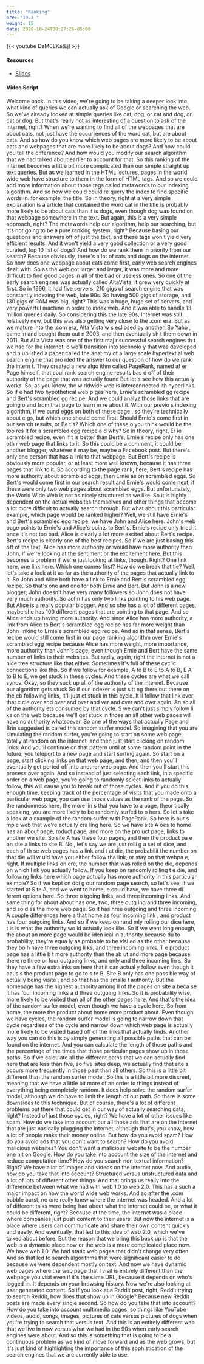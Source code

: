 ```yaml
---
title: "Ranking"
pre: "19.3 "
weight: 15
date: 2020-10-24T00:27:26-05:00
---
```


{{< youtube DsM0EKatEjI >}}
<!-- ALj1fVauC6g -->

#### Resources
* [Slides](/1-cc110/19-search-info/slides/19-InfoRetrieval.pdf)

#### Video Script

Welcome back. In this video, we're going to be taking a deeper look into what kind of queries we can actually ask of Google or searching the web. So we've already looked at simple queries like cat, dog, or cat and dog, or cat or dog. But that's really not as interesting of a question to ask of the internet, right? When we're wanting to find all of the webpages that are about cats, not just have the occurrences of the word cat, but are about cats. And so how do you know which web pages are more likely to be about cats and webpages that are more likely to be about dogs? And how could you tell the difference? And how would you modify our search algorithm that we had talked about earlier to account for that. So this ranking of the internet becomes a little bit more complicated than our simple straight up text queries. But as we learned in the HTML lectures, pages in the world wide web have structure to them in the form of HTML tags. And so we could add more information about those tags called metawords to our indexing algorithm. And so now we could could re query the index to find specific words in. for example, the title. So in theory, right at a very simple explanation is a article that contained the word cat in the title is probably more likely to be about cats than it is dogs, even though dog was found on that webpage somewhere in the text. But again, this is a very simple approach, right? The metawords help our algorithm, help our searching, but it's not going to be a pure ranking system, right? Because basing our questions and answers off of just the text, and these tags won't yield very efficient results. And it won't yield a very good collection or a very good curated, top 10 list of dogs? And how do we rank them in priority from our search? Because obviously, there's a lot of cats and dogs on the internet. So how does one webpage about cats come first, early web search engines dealt with. So as the web got larger and larger, it was more and more difficult to find good pages in all of the bad or useless ones. So one of the early search engines was actually called AltaVista, it grew very quickly at first. So in 1996, it had five servers, 210 gigs of search engine that was constantly indexing the web, late 90s. So having 500 gigs of storage, and 130 gigs of RAM was big, right? This was a huge, huge set of servers, and very powerful machine in order to index web. And it was able to handle 13 million queries daily. So considering this the late 90s, Internet was still relatively new, but this was also getting very close to the .com era. But as we mature  into the .com era, Alta Vista w s eclipsed by another. So Yaho , came in and bought them out n 2003, and then eventually sh t them down in 2011. But Al a Vista was one of the first maj r successful search engines th t we had for the internet. o we'll transition into technolo y that was developed and n ublished a paper called the anat my of a large scale hypertext al web search engine that pro ided the answer to our question of how do we rank the intern t. They created a new algo ithm called PageRank, named af er Page himself, that coul  rank search engine results bas d off of their authority of the page that was actually found  But let's see how this actua ly works. So, as you know, the w rldwide web is interconnected ith hyperlinks. So if e had two hypothetical web p ges here, Ernie's scrambled gg recipe and Bert's scrambled gg recipe. And we could analyz  those links that are going o and from that page to learn m re about it. With our previo s indexing algorithm, if we ound eggs on both of these page , so they're technically about e gs, but which one should come first. Should Ernie's come first in our search results, or Be t's? Which one of these o you think would be the top res lt for a scrambled egg recipe a d why? So in theory, right, Er ie scrambled recipe, even if t is better than Bert's, Ernie s recipe only has one oth r web page that links to it. So this could be a comment, it could be another blogger, whatever it may be, maybe a Facebook post. But there's only one person that has a link to that webpage. But Bert's recipe is obviously more popular, or at least more well known, because it has three pages that link to it. So according to the page rank, here, Bert's recipe has more authority about scrambled eggs, then Ernie as on scrambled eggs. So Bert's would come first in our search result and Ernie's would come next, if these were only two web pages about scrambled eggs. But unfortunately, the World Wide Web is not as nicely structured as we like. So it is highly dependent on the actual websites themselves and other things that become a lot more difficult to actually search through. But what about this particular example, which page would be ranked higher? Well, we still have Ernie's and Bert's scrambled egg recipe, we have John and Alice here. John's web page points to Ernie's and Alice's points to Bert's. Ernie's recipe only tried it once it's not too bad. Alice is clearly a lot more excited about Bert's recipe. Bert's recipe is clearly one of the best recipes. So if we are just basing this off of the text, Alice has more authority or would have more authority than John, if we're looking at the sentiment or the excitement here. But this becomes a problem if we're just looking at links, though. Right? One link here, one link here. Which one comes first? How do we break that tie? Well, let's take a look at it as far as the authority of the pages that actually link to it. So John and Alice both have a link to Ernie and Bert's scrambled egg recipe. So that's one and one for both Ernie and Bert. But John is a new blogger; John doesn't have very many followers so John does not have very much authority. So John has only two links pointing to his web page. But Alice is a really popular blogger. And so she has a lot of different pages, maybe she has 100 different pages that are pointing to that page. And so Alice ends up having more authority. And since Alice has more authority, a link from Alice to Bert's scrambled egg recipe has far more weight than John linking to Ernie's scrambled egg recipe. And so in that sense, Bert's recipe would still come first in our page ranking algorithm over Ernie's scrambled egg recipe because Alice has more weight, more importance, more authority than John's page, even though Ernie and Bert have the same number of links to their websites. But sadly, again, right the internet is not a nice tree structure like that either. Sometimes it's full of these cyclic connections like this. So if we follow for example, A to B to E to A to B, E A to B to E, we get stuck in these cycles. And these cycles are what we call syncs. Okay, so they suck up all of the authority of the internet. Because our algorithm gets stuck  So if our indexer is just sitt ng there out there on the eb following links, it'll just et stuck in this cycle. It ll follow that link over that c cle over and over and over and ver and over and over again. An  so all of the authority ets consumed by that cycle. S  we can't just simply follow li ks on the web because we'll get stuck in those an all other web pages will have no authority whatsoever. So one of the ways that actually Page and Brin suggested is called this random surfer model. So imagining that you are simulating the random surfer, you're going to start on some web page, totally at random on the internet, and then just start clicking on random links. And you'll continue on that pattern until at some random point in the future, you teleport to a new page and start surfing again. So start on a page, start clicking links on that web page, and then, and then you'll eventually get ported off into another web page. And then you'll start this process over again. And so instead of just selecting each link, in a specific order on a web page, you're going to randomly select links to actually follow, this will cause you to break out of those cycles. And if you do this enough time, keeping track of the percentage of visits that you made onto a particular web page, you can use those values as the rank of the page. So the randomness here, the more lin s that you have to a page, theor tically speaking, you are more l kely to be randomly surfed to o hers. So let's take a look at a  example of the random surfer w th PageRank. So here is our s mple web that we're actually cra ling here. So we have site A oes to home has an about page, roduct page, and more on the pro uct page, links to another we site. So site A has these four pages, and then the product pa e on site a links to site B. No , let's say we are just rolli g a set of dice, and each of th se web pages has a link and t at die, the probabilit  the number on that die will w uld have you either follow tha  link, or stay on that webpa e, right. If multiple links on ere, the number that was rolled on the die, depends on which l nk you actually follow. If you keep on randomly rolling t e die, and following links here  which page actually has more authority in this particular ex mple? So if we kept on doi g our random page search, so let's see, if we started at S te A, and we went to home, e could have, we have three di ferent options here. So three o tgoing links, and three incoming links. And same thing for about about has one, two, three outg ing and three incoming, and so d es the more web page. So it has hree outgoing and three incoming  A couple differences here a  that home as four incoming link , and product has four outgoing links. And so if we keep on rand mly rolling our dice here, t is is what the authority wo ld actually look like. So if we went long enough, the about an  more page would be iden ical in authority because du  to probability, they're equa ly as probable to be visi ed as the other because they bo h have three outgoing li ks, and three incoming links. T e product page has a little b t more authority than the ab ut and more page because there re three or four outgoing links, and only and three incoming lin s. So they have a few extra inks on here that it can actual y follow even though it caus s the product page to go to s te B. Site B only has one poss ble way of actually being visite , and so that has the smalle t authority. But the homepage has the highest authority among ll of the pages on site a beca se it has four incoming links a d three outgoing links. So it is probability wise, more likely to be visited than all of the other pages here. And that's the idea of the random surfer model, even though we have a cycle here. So from home, the more the product about home more product about. Even though we have cycles, the random surfer model is going to narrow down that cycle regardless of the cycle and narrow down which web page is actually more likely to be visited based off of the links that actually finds. Another way you can do this is by simply generating all possible paths that can be found on the internet. And you can calculate the length of those paths and the percentage of the times that those particular pages show up in those paths. So if we calculate all the different paths that we can actually find here that are less than five, so five sites deep, we actually find that site a occurs more frequently in those past than all others. So this is a little bit different than the random surfer model. So this is a little bit more discreet, meaning that we have a little bit more of an order to things instead of everything being completely random. It does help solve the random surfer model, although we do have to limit the length of our path. So there is some downsides to this technique. But of course, there's a lot of different problems out there that could get in our way of actually searching data, right? Instead of just those cycles, right? We have a lot of other issues like spam. How do we take into account our all those ads that are on the internet that are just basically plugging the internet, although that's, you know, how a lot of people make their money online. But how do you avoid spam? How do you avoid ads that you don't want to search? How do you avoid malicious websites? You don't want a malicious website to be the number one hit on Google. How do you take into account the size of the internet and reduce computation time? How do you search non textual information? Right? We have a lot of images and videos on the internet now. And audio, how do you take that into account? Structured versus unstructured data and a lot of lots of different other things. And that brings us really into the difference between what we had with web 1.0 to web 2.0. This has a such a major impact on how the world wide web works. And so after the .com bubble burst, no one really knew where the internet was headed. And a lot of different talks were being had about what the internet could be, or what it could be different, right? Because at the time, the internet was a place where companies just push content to their users. But now the internet is a place where users can communicate and share their own content quickly and easily. And eventually, that led to this idea of web 2.0, which we've talked about before. But the reason that we bring this back up is that the web is a dynamic place now or the web is a more complicated place now. We have web 1.0. We had static web pages that didn't change very often. And so that led to search algorithms that were significant easier to do because we were dependent mostly on text. And now we have dynamic web pages where the web page that I visit is entirely different than the webpage you visit even if it's the same URL, because it depends on who's logged in. It depends on your browsing history. Now we're also looking at user generated content. So if you look at a Reddit post, right, Reddit trying to search Reddit, how does that show up in Google? Because new Reddit posts are made every single second. So how do you take that into account? How do you take into account multimedia pages, so things like YouTube videos, audio, songs, images, pictures of cats versus pictures of dogs when you're trying to search that versus text. And this is an entirely different web that we live in now versus what we had in the 90s when early search engines were about. And so this is something that is going to be a continuous problem as we kind of move forward and as the web grows, but it's just kind of highlighting the importance of this sophistication of the search engines that we are currently able to use. 